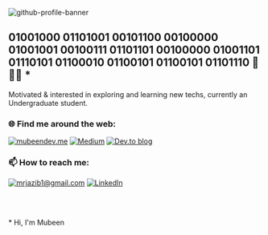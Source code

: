 ![github-profile-banner](https://user-images.githubusercontent.com/20734612/194701575-24ae4a57-baaf-454e-9b92-c8cfea444d1c.jpg)

## 01001000 01101001 00101100 00100000 01001001 00100111 01101101 00100000 01001101 01110101 01100010 01100101 01100101 01101110 👋 👨‍💻 *

Motivated & interested in exploring and learning new techs, currently an Undergraduate student.

### 🌐 Find me around the web:

<a href="//mubeendev.me">![mubeendev.me](https://img.shields.io/badge/Mubeendev.me-138D75?style=for-the-badge&logo=aboutdotme&logoColor=white)</a>
<a href="https://medium.com/@mubeenmurj">![Medium](https://img.shields.io/badge/Medium-12100E?style=for-the-badge&logo=medium&logoColor=white)</a>
<a href="https://dev.to/mubeenmurj">![Dev.to blog](https://img.shields.io/badge/dev.to-0A0A0A?style=for-the-badge&logo=dev.to&logoColor=white)</a>

### 📫 How to reach me:

<a href="mailto:mrjazib1@gmail.com">![mrjazib1@gmail.com](https://img.shields.io/badge/Gmail-D14836?style=for-the-badge&logo=gmail&logoColor=white)</a>
<a href="https://www.linkedin.com/in/mubeenmurj/">![LinkedIn](https://img.shields.io/badge/LinkedIn-0077B5?style=for-the-badge&logo=linkedin&logoColor=white)</a>

<br><br>

\* Hi, I'm Mubeen
